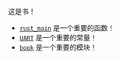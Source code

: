 ﻿这是书！
- [`rust_main`](crate::rust_main) 是一个重要的函数！
- [`UART`](crate::UART) 是一个重要的常量！
- [`book`](crate::book) 是一个重要的模块！
